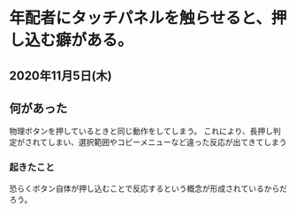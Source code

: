 # 年配者にタッチパネルを触らせると、押し込む癖がある。
## 2020年11月5日(木)

## 何があった
物理ボタンを押しているときと同じ動作をしてしまう。
これにより、長押し判定がされてしまい、選択範囲やコピーメニューなど違った反応が出てきてしまう
### 起きたこと

恐らくボタン自体が押し込むことで反応するという概念が形成されているからだろう。

